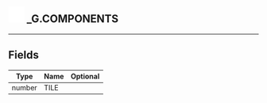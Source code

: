 ## <img src="../../.gitbook/assets/base.png" width="32" height="32" /> _G.COMPONENTS


-----------------
## Fields

| Type   | Name | Optional |
| ------ | ---- | -------: |
| number | TILE |  |
